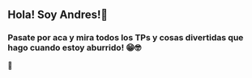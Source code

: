 ## Hola! Soy Andres!👋
### Pasate por aca y mira todos los TPs y cosas divertidas que hago cuando estoy aburrido! 😁🤓
👊
